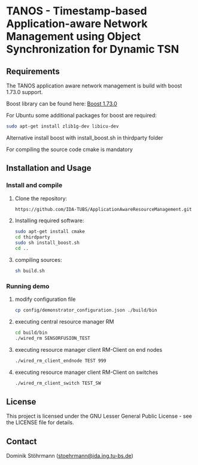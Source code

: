 # TANOS - Timestamp-based Application-aware Network Management using Object Synchronization for Dynamic TSN 

## Requirements

The TANOS application aware network management is build with boost 1.73.0 support.

Boost library can be found here: [Boost 1.73.0](https://www.boost.org/users/history/version_1_73_0.html)

For Ubuntu some additional packages for boost are required:

```bash
sudo apt-get install zlib1g-dev libicu-dev
```

Alternative install boost with install_boost.sh in thirdparty folder

For compiling the source code cmake is mandatory

## Installation and Usage

### Install and compile
1. Clone the repository:
	```bash
	https://github.com/IDA-TUBS/ApplicationAwareResourceManagement.git
	```
	
2. Installing required software:
	```bash
	sudo apt-get install cmake
	cd thirdparty
	sudo sh install_boost.sh
	cd ..
	```
	
3. compiling sources:
	```bash
	sh build.sh
	```

### Running demo

1. modify configuration file
	```bash
	cp config/demonstrator_configuration.json ./build/bin
	```
2. executing central resource manager RM
	```bash
	cd build/bin
	./wired_rm SENSORFUSION_TEST
	```
3. executing resource manager client RM-Client on end nodes
	```bash
	./wired_rm_client_endnode TEST 999
	```
4. executing resource manager client RM-Client on switches
	```bash
	./wired_rm_client_switch TEST_SW
	```

## License
This project is licensed under the GNU Lesser General Public License - see the LICENSE file for details.

## Contact

Dominik Stöhrmann (stoehrmann@ida.ing.tu-bs.de) 